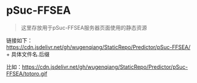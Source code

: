 # pSuc-FFSEA
> 这里存放用于pSuc-FFSEA服务器页面使用的静态资源

链接如下：https://cdn.jsdelivr.net/gh/wugenqiang/StaticRepo/Predictor/pSuc-FFSEA/ + 具体文件名.后缀

比如：https://cdn.jsdelivr.net/gh/wugenqiang/StaticRepo/Predictor/pSuc-FFSEA/totoro.gif
